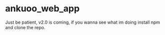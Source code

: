 # ankuoo_web_app
Just be patient, v2.0 is coming, if you wanna see what im doing install npm and clone the repo.

